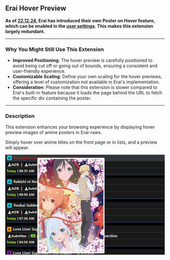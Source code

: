 ## Erai Hover Preview

**As of [22.12.24](https://www.erai-raws.info/news/a-new-method-to-generate-a-custom-rss-feed-link/#:~:text=Update%20(Dec%2022%2C%202024)%3A), Erai has introduced their own Poster on Hover feature, which can be enabled in the [user settings](https://www.erai-raws.info/wp-admin/profile.php#:~:text=Extra%20Profile%20Options-,Hovering%20Anime%20Posters,-(Posts)). This makes this extension largely redundant.**

---

### Why You Might Still Use This Extension
- **Improved Positioning**: The hover preview is carefully positioned to avoid being cut off or going out of bounds, ensuring a consistent and user-friendly experience.
- **Customizable Scaling**: Define your own scaling for the hover previews, offering a level of customization not available in Erai's implementation.
- **Consideration**: Please note that this extension is slower compared to Erai's built-in feature because it loads the page behind the URL to fetch the specific div containing the poster.

---

### Description
This extension enhances your browsing experience by displaying hover preview images of anime posters in Erai-raws.

Simply hover over anime titles on the front page or in lists, and a preview will appear.

![Example of Hover Preview](./assets/hover-preview-example.png)
